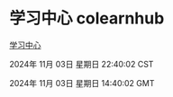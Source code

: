 # 学习中心 colearnhub
[学习中心](http://219.139.197.74:56308/colearnhub/)

2024年 11月 03日 星期日 22:40:02 CST

2024年 11月 03日 星期日 14:40:02 GMT
